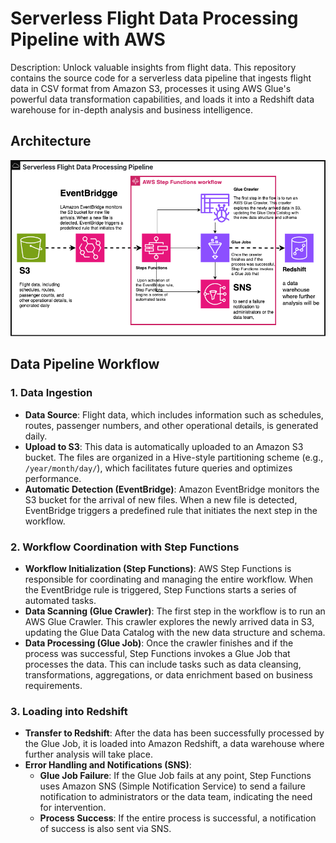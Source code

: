 # Serverless Flight Data Processing Pipeline with AWS

Description: Unlock valuable insights from flight data. This repository contains the source code for a serverless data pipeline that ingests flight data in CSV format from Amazon S3, processes it using AWS Glue's powerful data transformation capabilities, and loads it into a Redshift data warehouse for in-depth analysis and business intelligence.
 
## Architecture

![architecture](https://github.com/diegovillatoromx/s3-redshift-pipeline-flights/blob/main/architecture.png)

## Data Pipeline Workflow

### 1. Data Ingestion
- **Data Source**: Flight data, which includes information such as schedules, routes, passenger numbers, and other operational details, is generated daily.
- **Upload to S3**: This data is automatically uploaded to an Amazon S3 bucket. The files are organized in a Hive-style partitioning scheme (e.g., `/year/month/day/`), which facilitates future queries and optimizes performance.
- **Automatic Detection (EventBridge)**: Amazon EventBridge monitors the S3 bucket for the arrival of new files. When a new file is detected, EventBridge triggers a predefined rule that initiates the next step in the workflow.

### 2. Workflow Coordination with Step Functions
- **Workflow Initialization (Step Functions)**: AWS Step Functions is responsible for coordinating and managing the entire workflow. When the EventBridge rule is triggered, Step Functions starts a series of automated tasks.
- **Data Scanning (Glue Crawler)**: The first step in the workflow is to run an AWS Glue Crawler. This crawler explores the newly arrived data in S3, updating the Glue Data Catalog with the new data structure and schema.
- **Data Processing (Glue Job)**: Once the crawler finishes and if the process was successful, Step Functions invokes a Glue Job that processes the data. This can include tasks such as data cleansing, transformations, aggregations, or data enrichment based on business requirements.

### 3. Loading into Redshift
- **Transfer to Redshift**: After the data has been successfully processed by the Glue Job, it is loaded into Amazon Redshift, a data warehouse where further analysis will take place.
- **Error Handling and Notifications (SNS)**:
  - **Glue Job Failure**: If the Glue Job fails at any point, Step Functions uses Amazon SNS (Simple Notification Service) to send a failure notification to administrators or the data team, indicating the need for intervention.
  - **Process Success**: If the entire process is successful, a notification of success is also sent via SNS.
